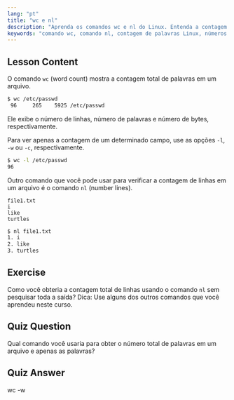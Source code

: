 ```yaml
---
lang: "pt"
title: "wc e nl"
description: "Aprenda os comandos wc e nl do Linux. Entenda a contagem de palavras, numeração de linhas e análise de arquivos. Melhore suas habilidades de linha de comando Linux hoje!"
keywords: "comando wc, comando nl, contagem de palavras Linux, números de linha Linux, análise de arquivo, tutorial Linux, Linux para iniciantes, guia Linux"
---
```


## Lesson Content

O comando `wc` (word count) mostra a contagem total de palavras em um arquivo.

```bash
$ wc /etc/passwd
 96     265    5925 /etc/passwd
```

Ele exibe o número de linhas, número de palavras e número de bytes, respectivamente.

Para ver apenas a contagem de um determinado campo, use as opções `-l`, `-w` ou `-c`, respectivamente.

```bash
$ wc -l /etc/passwd
96
```

Outro comando que você pode usar para verificar a contagem de linhas em um arquivo é o comando `nl` (number lines).

```plaintext
file1.txt
i
like
turtles
```

```bash
$ nl file1.txt
1. i
2. like
3. turtles
```

## Exercise

Como você obteria a contagem total de linhas usando o comando `nl` sem pesquisar toda a saída? Dica: Use alguns dos outros comandos que você aprendeu neste curso.

## Quiz Question

Qual comando você usaria para obter o número total de palavras em um arquivo e apenas as palavras?

## Quiz Answer

wc -w
